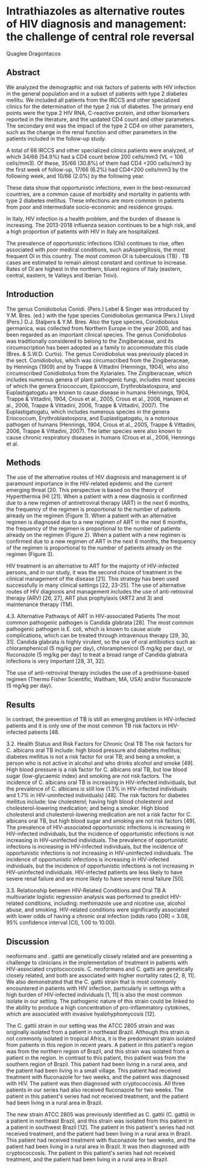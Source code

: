 # Intrathiazoles as alternative routes of HIV diagnosis and management: the challenge of central role reversal
Quaglee Dragontacos


## Abstract

We analyzed the demographic and risk factors of patients with HIV infection in the general population and in a subset of patients with type 2 diabetes mellitu. We included all patients from the IRCCS and other specialized clinics for the determination of the type 2 risk of diabetes. The primary end points were the type 2 HIV RNA, C-reactive protein, and other biomarkers reported in the literature, and the updated CD4 count and other parameters. The secondary end was the impact of the type 2 CD4 on other parameters, such as the change in the renal function and other parameters in the patients included in the follow-up study.

A total of 66 IRCCS and other specialized clinics patients were analyzed, of which 34/66 (54.9%) had a CD4 count below 200 cells/mm3 (VL = 106 cells/mm3). Of these, 35/66 (30.8%) of them had CD4 <200 cells/mm3 by the first week of follow-up, 17/66 (6.2%) had CD4<200 cells/mm3 by the following week, and 10/66 (2.0%) by the following year.

These data show that opportunistic infections, even in the best-resourced countries, are a common cause of morbidity and mortality in patients with type 2 diabetes mellitus. These infections are more common in patients from poor and intermediate socio-economic and residence groups.

In Italy, HIV infection is a health problem, and the burden of disease is increasing. The 2013-2018 influenza season continues to be a high risk, and a high proportion of patients with HIV in Italy are hospitalized.

The prevalence of opportunistic infections (OIs) continues to rise, often associated with poor medical conditions, such asAspergillosis, the most frequent OI in this country. The most common OI is tuberculosis (TB) . TB cases are estimated to remain almost constant and continue to increase. Rates of OI are highest in the northern, bluest regions of Italy (eastern, central, eastern, te Valleys and Iberian Tnivi).


## Introduction
The genus Conidiobolus Conidi. (Pers.) Lebel & Singer was introduced by Y.M. Bres. (ed.) with the type species Conidiobolus germanica (Pers.) Lloyd (Pers.) D.J. Stalpers & Y.M. Bres. Also the type species, Conidiobolus germanica, was collected from Northern Europe in the year 2000, and has been regarded as an important clinical species. The genus Conidiobolus was traditionally considered to belong to the Zingiberaceae, and its circumscription has been adopted as a family to accommodate this clade (Bres. & S.W.D. Curtis). The genus Conidiobolus was previously placed in the sect. Conidiobolus, which was circumscribed from the Zingiberaceae, by Hennings (1909) and by Trappe & Vittadini (Hennings, 1904), who also circumscribed Conidiobolus from the Xylariales. The Zingiberaceae, which includes numerous genera of plant pathogenic fungi, includes most species of which the genera Eriococcum, Epicoccum, Erythroblastospora, and Euplastigatogatu are known to cause disease in humans (Hennings, 1904, Trappe & Vittadini, 1904, Crous et al., 2005, Crous et al., 2006, Hansen et al., 2006, Trappe & Vittadini, 2006, Trappe & Vittadini, 2007). The Euplastigatogatu, which includes numerous species in the genera Eriococcum, Erythroblastospora, and Euplastigatogatu, is a notorious pathogen of humans (Hennings, 1904, Crous et al., 2005, Trappe & Vittadini, 2006, Trappe & Vittadini, 2007). The latter species were also known to cause chronic respiratory diseases in humans (Crous et al., 2006, Hennings et al.


## Methods

The use of the alternative routes of HIV diagnosis and management is of paramount importance in the HIV-related epidemic and the current emerging threat [20. This perspective is based on the theory of Hyperthermia (H) [21]. When a patient with a new diagnosis is confirmed due to a new regimen of antiretroviral therapy (ART) in the next 6 months, the frequency of the regimen is proportional to the number of patients already on the regimen (Figure 1). When a patient with an alternative regimen is diagnosed due to a new regimen of ART in the next 6 months, the frequency of the regimen is proportional to the number of patients already on the regimen (Figure 2). When a patient with a new regimen is confirmed due to a new regimen of ART in the next 6 months, the frequency of the regimen is proportional to the number of patients already on the regimen (Figure 3).

HIV treatment is an alternative to ART for the majority of HIV-infected persons, and in our study, it was the second choice of treatment in the clinical management of the disease [21]. This strategy has been used successfully in many clinical settings [22, 23-25]. The use of alternative routes of HIV diagnosis and management includes the use of anti-retroviral therapy (ARV) [26, 27], ART plus prophylaxis (ART2 and 3) and maintenance therapy (TM).

4.3. Alternative Pathways of ART in HIV-associated Patients
The most common pathogenic pathogen is Candida glabrata [28]. The most common pathogenic pathogen is E. coli, which is known to cause acute complications, which can be treated through intravenous therapy [29, 30, 31]. Candida glabrata is highly virulent, so the use of oral antibiotics such as chloramphenicol (5 mg/kg per day), chloramphenicol (5 mg/kg per day), or fluconazole (5 mg/kg per day) to treat a broad range of Candida glabrata infections is very important [28, 31, 32].

The use of anti-retroviral therapy includes the use of a prednisone-based regimen (Thermo Fisher Scientific, Waltham, MA, USA) and/or fluconazole (5 mg/kg per day).


## Results
In contrast, the prevention of TB is still an emerging problem in HIV-infected patients and it is only one of the most common TB risk factors in HIV-infected patients [48.

3.2. Health Status and Risk Factors for Chronic Oral TB
The risk factors for C. albicans oral TB include: high blood pressure and diabetes mellitus; diabetes mellitus is not a risk factor for oral TB; and being a smoker, a person who is not active in alcohol and who drinks alcohol and smoke [49]. High blood pressure is a risk factor for C. albicans oral TB, but low blood sugar (low-glycaemic index) and smoking are not risk factors. The incidence of C. albicans oral TB is increasing in HIV-infected individuals, but the prevalence of C. albicans is still low (1.3% in HIV-infected individuals and 1.7% in HIV-uninfected individuals) [48]. The risk factors for diabetes mellitus include: low cholesterol; having high blood cholesterol and cholesterol-lowering medication; and being a smoker. High blood cholesterol and cholesterol-lowering medication are not a risk factor for C. albicans oral TB, but high blood sugar and smoking are not risk factors [49]. The prevalence of HIV-associated opportunistic infections is increasing in HIV-infected individuals, but the incidence of opportunistic infections is not increasing in HIV-uninfected individuals. The prevalence of opportunistic infections is increasing in HIV-infected individuals, but the incidence of opportunistic infections is not increasing in HIV-uninfected individuals. The incidence of opportunistic infections is increasing in HIV-infected individuals, but the incidence of opportunistic infections is not increasing in HIV-uninfected individuals. HIV-infected patients are less likely to have severe renal failure and are more likely to have severe renal failure [50].

3.3. Relationship between HIV-Related Conditions and Oral TB
A multivariate logistic regression analysis was performed to predict HIV-related conditions, including: methimazole use and nicotine use, alcohol abuse, and smoking. HIV-related conditions were significantly associated with lower odds of having a chronic oral infection (odds ratio [OR] = 3.08, 95% confidence interval [CI], 1.00 to 10.00).


## Discussion
neoformans and . gattii are genetically closely related and are presenting a challenge to clinicians in the implementation of treatment in patients with HIV-associated cryptococcosis. C. neoformans and C. gattii are genetically closely related, and both are associated with higher mortality rates [2, 8, 11]. We also demonstrated that the C. gattii strain that is most commonly encountered in patients with HIV infection, particularly in settings with a high burden of HIV-infected individuals [1, 11] is also the most common isolate in our setting. The pathogenic nature of this strain could be linked to the ability to produce a high concentration of pro-inflammatory cytokines, which are associated with invasive hyalohyphomycosis [12].

The C. gattii strain in our setting was the ATCC 2805 strain and was originally isolated from a patient in northeast Brazil. Although this strain is not commonly isolated in tropical Africa, it is the predominant strain isolated from patients in this region in recent years. A patient in this patient's region was from the northern region of Brazil, and this strain was isolated from a patient in the region. In contrast to this patient, this patient was from the southern region of Brazil. This patient had been living in a rural area, and the patient had been living in a small village. This patient had received treatment with fluconazole for two weeks, and the patient was diagnosed with HIV. The patient was then diagnosed with cryptococcosis. All three patients in our series had also received fluconazole for two weeks. The patient in this patient's series had not received treatment, and the patient had been living in a rural area in Brazil.

The new strain ATCC 2805 was previously identified as C. gattii (C. gattii) in a patient in northeast Brazil, and this strain was isolated from this patient in a patient in southwest Brazil [12]. The patient in this patient's series had not received treatment, and the patient had been living in a rural area in Brazil. This patient had received treatment with fluconazole for two weeks, and the patient had been living in a rural area in Brazil. It was then diagnosed with cryptococcosis. The patient in this patient's series had not received treatment, and the patient had been living in a rural area in Brazil.
